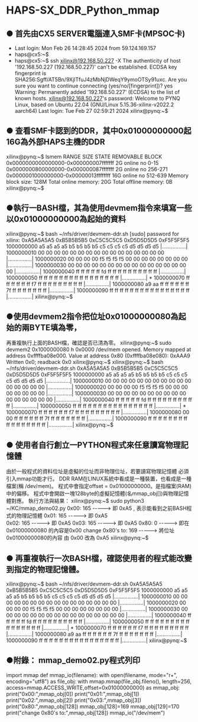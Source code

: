 # HAPS-SX_DDR_Python_mmap
## ● 首先由CX5 SERVER電腦連入SMF卡(MPSOC卡)
* Last login: Mon Feb 26 14:28:45 2024 from 59.124.169.157
* haps@cx5:~$
* haps@cx5:~$ ssh xilinx@192.168.50.227 -X
The authenticity of host '192.168.50.227 (192.168.50.227)' can't be established.
ECDSA key fingerprint is SHA256:Sgff/AT5Bn/9XjlTfuJ4zMbNjDWeqY9ymoOTSy91uxc.
Are you sure you want to continue connecting (yes/no/[fingerprint])? yes
Warning: Permanently added '192.168.50.227' (ECDSA) to the list of known hosts.
xilinx@192.168.50.227's password:
Welcome to PYNQ Linux, based on Ubuntu 22.04 (GNU/Linux 5.15.36-xilinx-v2022.2 aarch64)
Last login: Tue Feb 27 02:59:21 2024
xilinx@pynq:~$

## ● 查看SMF卡認到的DDR，其中0x01000000000起16G為外部HAPS主機的DDR
xilinx@pynq:~$ lsmem
RANGE                                 SIZE  STATE REMOVABLE   BLOCK
0x0000000000000000-0x000000007fffffff   2G online        no    0-15
0x0000000800000000-0x000000087fffffff   2G online        no 256-271
0x0000001000000000-0x00000013ffffffff  16G online        no 512-639
Memory block size:       128M
Total online memory:      20G
Total offline memory:      0B
xilinx@pynq:~$

## ●執行一BASH檔，其為使用devmem指令來填寫一些以0x01000000000為起始的資料
xilinx@pynq:~$ bash ~/nfs/driver/devmem-ddr.sh
[sudo] password for xilinx:
0xA5A5A5A5
0xB5B5B5B5
0xC5C5C5C5
0xD5D5D5D5
0xF5F5F5F5
1000000000  a5 a5 a5 a5 b5 b5 b5 b5  c5 c5 c5 c5 d5 d5 d5 d5  |................|
1000000010  00 00 00 00 00 00 00 00  00 00 00 00 00 00 00 00  |................|
1000000020  00 00 00 00 f5 f5 f5 f5  00 00 00 00 00 00 00 00  |................|
1000000030  00 00 00 00 00 00 00 00  00 00 00 00 00 00 00 00  |................|
1000000040  ff ff ff ff ff fd ff ff  ff ff ff ff ff ff ff ff  |................|
1000000050  ff ff ff ff ff ff ff ff  ff ff ff ff ff ff ff ff  |................|
*
1000000070  ff ff ff ff ff ff f7 ff  ff ff ff ff ff ff ff ff  |................|
1000000080  a9 aa ff ff ff ff ff ff  7f ff ff ff ff ff ff ff  |................|
1000000090  ff ff ff ff ff ff ff ff  ff ff ff ff ff ff ff ff  |................|
xilinx@pynq:~$

## ●使用devmem2指令把位址0x01000000080為起始的兩BYTE填為零，
再重複執行上面的BASH檔，確認是否已清為零。
xilinx@pynq:~$ sudo devmem2 0x1000000080 h 0x0000
/dev/mem opened.
Memory mapped at address 0xffffba08e000.
Value at address 0x80 (0xffffba08e080): 0xAAA9
Written 0x0; readback 0x0
xilinx@pynq:~$
xilinx@pynq:~$ bash ~/nfs/driver/devmem-ddr.sh
0xA5A5A5A5
0xB5B5B5B5
0xC5C5C5C5
0xD5D5D5D5
0xF5F5F5F5
1000000000  a5 a5 a5 a5 b5 b5 b5 b5  c5 c5 c5 c5 d5 d5 d5 d5  |................|
1000000010  00 00 00 00 00 00 00 00  00 00 00 00 00 00 00 00  |................|
1000000020  00 00 00 00 f5 f5 f5 f5  00 00 00 00 00 00 00 00  |................|
1000000030  00 00 00 00 00 00 00 00  00 00 00 00 00 00 00 00  |................|
1000000040  ff ff ff ff ff fd ff ff  ff ff ff ff ff ff ff ff  |................|
1000000050  ff ff ff ff ff ff ff ff  ff ff ff ff ff ff ff ff  |................|
*
1000000070  ff ff ff ff ff ff f7 ff  ff ff ff ff ff ff ff ff  |................|
1000000080  00 00 ff ff ff ff ff ff  7f ff ff ff ff ff ff ff  |................|
1000000090  ff ff ff ff ff ff ff ff  ff ff ff ff ff ff ff ff  |................|
xilinx@pynq:~$

## ● 使用者自行創立一PYTHON程式來任意讀寫物理記憶體
由於一般程式的資料位址是虛擬的位址而非物理位址，若要讀寫物理記憶體
必須引入mmap功能才行。
DDR RAM在LINUX系統中看成是一種裝置，也看成是一種檔案(稱 /dev/mem)。
程式中會指定offset = 0x01000000000。是指檔案(RAM)中的偏移。
程式中會開啟一塊128byte的虛擬記憶體(名mmap_obj[])與物理記憶體對應。
執行方法與結果：
xilinx@pynq:~$ sudo python3 ~/KC/mmap_demo02.py
0x00: 165              -----> 即 0xA5 , 表示能看到之前BASH程式的物理記憶體
0x01: 165              -----> 即 0xA5           
0x02: 165              -----> 即 0xA5
0x03: 165              -----> 即 0xA5
0x80: 0                 -----> 即在0x01000000080 的內容是0x00
change 0x80's to: 169         -----> 將位址0x01000000080的內容 由 0x00 改為 0xA5
xilinx@pynq:~$

## ● 再重複執行一次BASH檔，確認使用者的程式能改變到指定的物理記憶體。
xilinx@pynq:~$ bash ~/nfs/driver/devmem-ddr.sh
0xA5A5A5A5
0xB5B5B5B5
0xC5C5C5C5
0xD5D5D5D5
0xF5F5F5F5
1000000000  a5 a5 a5 a5 b5 b5 b5 b5  c5 c5 c5 c5 d5 d5 d5 d5  |................|
1000000010  00 00 00 00 00 00 00 00  00 00 00 00 00 00 00 00  |................|
1000000020  00 00 00 00 f5 f5 f5 f5  00 00 00 00 00 00 00 00  |................|
1000000030  00 00 00 00 00 00 00 00  00 00 00 00 00 00 00 00  |................|
1000000040  ff ff ff ff ff fd ff ff  ff ff ff ff ff ff ff ff  |................|
1000000050  ff ff ff ff ff ff ff ff  ff ff ff ff ff ff ff ff  |................|
*
1000000070  ff ff ff ff ff ff f7 ff  ff ff ff ff ff ff ff ff  |................|
1000000080  a9 aa ff ff ff ff ff ff  7f ff ff ff ff ff ff ff  |................|
1000000090  ff ff ff ff ff ff ff ff  ff ff ff ff ff ff ff ff  |................|
xilinx@pynq:~$

## ●附錄： mmap_demo02.py程式列印
import mmap
def mmap_io(filename):
    with open(filename, mode="r+", encoding="utf8") as file_obj:
                    with mmap.mmap(file_obj.fileno(), length=256, access=mmap.ACCESS_WRITE,offset=0x01000000000) as mmap_obj:
                                    print("0x00:",mmap_obj[0])
                                    print("0x01:",mmap_obj[1])
                                    print("0x02:",mmap_obj[2])
                                    print("0x03:",mmap_obj[3])
                                    print("0x80:",mmap_obj[128])
                                    mmap_obj[128]=169
                                    mmap_obj[129]=170
                                    print("change 0x80's to:",mmap_obj[128])
mmap_io("/dev/mem")


